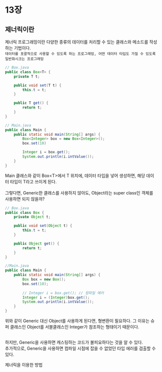 # 13장

## 제너릭이란
제너릭 프로그래밍이란 다양한 종류의 데이터를 처리할 수 있는 클래스와 메소드를 작성하는 기법이다.<br>
`데이터를 포괄적으로 사용할 수 있도록 하는 프로그래밍, 어떤 데이터 타입도 가질 수 있도록 일반화시크는 프로그래밍`

```java 
// Box.java
public class Box<T> {
    private T t;

    public void set(T t) {
        this.t = t;
    }

    public T get() {
        return t;
    }
}

// Main.java
public class Main {
    public static void main(String[] args) {
        Box<Integer> box = new Box<Integer>();
        box.set(10)

        Integer i = box.get();
        System.out.println(i.intValue());
    }
}
``` 
Main 클래스와 같이 Box\<T>에서 T 위치에, 데이터 타입을 넣어 생성하면, 해당 데이터 타입이 T라고 쓰이게 된다.
<br><br>
그렇다면, Generic한 클래스를 사용하지 않아도, Object라는 super class인 객체를 사용하면 되지 않을까?

```java
// Box.java
public class Box {
    private Object t;

    public void set(Object t) {
        this.t = t;
    }

    public Object get() {
        return t;
    }
}

//Main.java
public class Main {
    public static void main(String[] args) {
        Box box = new Box();
		box.set(10);
		
		// Integer i = box.get(); // 컴파일 에러
		Integer i = (Integer)box.get();
		System.out.println(i.intValue());
    }
}
```
위와 같이 Generic 대신 Object를 사용하게 된다면, 형변환이 필요하다. 그 이유는 슈퍼 클래스인 Object를 서블클래스인 Integer가 참조하는 형태이기 때문이다.<br><br>

하지만, Generic을 사용하면 캐스팅하는 코드가 불피요하다는 것을 알 수 있다.<br>
추가적으로, Generic을 사용하면 컴파일 시점에 잡을 수 없었던 타입 에러를 검출할 수 있다.

제너릭을 이용한 방법
